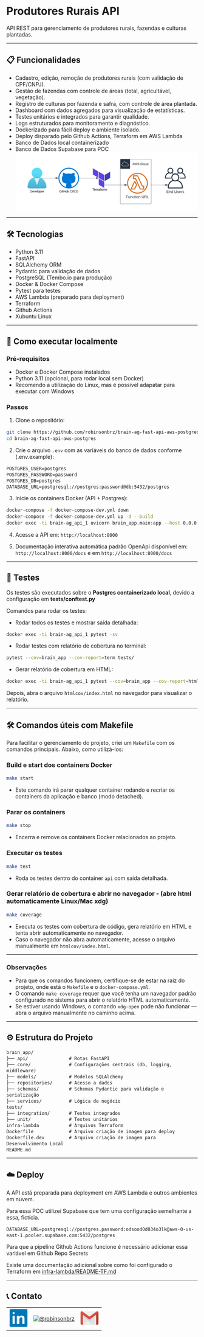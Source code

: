 # Produtores Rurais API

API REST para gerenciamento de produtores rurais, fazendas e culturas plantadas.

---

## 📋 Funcionalidades

- Cadastro, edição, remoção de produtores rurais (com validação de CPF/CNPJ).  
- Gestão de fazendas com controle de áreas (total, agricultável, vegetação).  
- Registro de culturas por fazenda e safra, com controle de área plantada.  
- Dashboard com dados agregados para visualização de estatísticas.  
- Testes unitários e integrados para garantir qualidade.  
- Logs estruturados para monitoramento e diagnóstico.  
- Dockerizado para fácil deploy e ambiente isolado.
- Deploy disparado pelo Github Actions, Terraform em AWS Lambda
- Banco de Dados local containerizado
- Banco de Dados Supabase para POC
![Fluxo Git Lambda](fluxo-terraform-git-actions.png)

---

## 🛠️ Tecnologias

- Python 3.11  
- FastAPI  
- SQLAlchemy ORM  
- Pydantic para validação de dados  
- PostgreSQL (Tembo.io para produção)  
- Docker & Docker Compose  
- Pytest para testes  
- AWS Lambda (preparado para deployment)
- Terraform
- Github Actions
- Xubuntu Linux

---

## 🚀 Como executar localmente

### Pré-requisitos

- Docker e Docker Compose instalados  
- Python 3.11 (opcional, para rodar local sem Docker)
- Recomendo a utilização do Linux, mas é possível adapatar para executar com Windows

### Passos

1. Clone o repositório:

```bash
git clone https://github.com/robinsonbrz/brain-ag-fast-api-aws-postgres.git
cd brain-ag-fast-api-aws-postgres
```

2. Crie o arquivo `.env` com as variáveis do banco de dados conforme (.env.example):

```env
POSTGRES_USER=postgres
POSTGRES_PASSWORD=password
POSTGRES_DB=postgres
DATABASE_URL=postgresql://postgres:password@db:5432/postgres
```

3. Inicie os containers Docker (API + Postgres):

```bash
docker-compose -f docker-compose-dev.yml down
docker-compose -f docker-compose-dev.yml up -d --build
docker exec -ti brain-ag_api_1 uvicorn brain_app.main:app --host 0.0.0.0 --port 8000 --reload
```

4. Acesse a API em: `http://localhost:8000`

5. Documentação interativa automática padrão OpenApi disponível em:  
`http://localhost:8000/docs` e em `http://localhost:8000/docs`

---

## 🔧 Testes

Os testes são executados sobre o **Postgres containerizado local**, devido a configuração em **tests/conftest.py**

Comandos para rodar os testes:

- Rodar todos os testes e mostrar saída detalhada:

```bash
docker exec -ti brain-ag_api_1 pytest -sv
```

- Rodar testes com relatório de cobertura no terminal:

```bash
pytest --cov=brain_app --cov-report=term tests/
```

- Gerar relatório de cobertura em HTML:

```bash
docker exec -ti brain-ag_api_1 pytest --cov=brain_app --cov-report=html tests/
```

Depois, abra o arquivo `htmlcov/index.html` no navegador para visualizar o relatório.

---

## 🛠️ Comandos úteis com Makefile

Para facilitar o gerenciamento do projeto, criei um `Makefile` com os comandos principais. Abaixo, como utilizá-los:

### Build e start dos containers Docker

```bash
make start
```

* Este comando irá parar qualquer container rodando e recriar os containers da aplicação e banco (modo detached).

### Parar os containers

```bash
make stop
```

* Encerra e remove os containers Docker relacionados ao projeto.

### Executar os testes

```bash
make test
```

* Roda os testes dentro do container `api` com saída detalhada.

### Gerar relatório de cobertura e abrir no navegador - (abre html automaticamente Linux/Mac xdg)

```bash
make coverage
```

* Executa os testes com cobertura de código, gera relatório em HTML e tenta abrir automaticamente no navegador.
* Caso o navegador não abra automaticamente, acesse o arquivo manualmente em `htmlcov/index.html`.

---

### Observações

* Para que os comandos funcionem, certifique-se de estar na raiz do projeto, onde está o `Makefile` e o `docker-compose.yml`.
* O comando `make coverage` requer que você tenha um navegador padrão configurado no sistema para abrir o relatório HTML automaticamente.
* Se estiver usando Windows, o comando `xdg-open` pode não funcionar — abra o arquivo manualmente no caminho acima.

---

## ⚙️ Estrutura do Projeto

```
brain_app/
├── api/               # Rotas FastAPI
├── core/              # Configurações centrais (db, logging, middleware)
├── models/            # Modelos SQLAlchemy
├── repositories/      # Acesso a dados
├── schemas/           # Schemas Pydantic para validação e serialização
├── services/          # Lógica de negócio
tests/
├── integration/       # Testes integrados
├── unit/              # Testes unitários
infra-lambda           # Arquivos Terraform
Dockerfile             # Arquivo criação de imagem para deploy
Dockerfile.dev         # Arquivo criação de imagem para Desenvolvimento Local
README.md
```

---

## ☁️ Deploy

A API está preparada para deployment em AWS Lambda e outros ambientes em nuvem.

Para essa POC utilizei Supabase que tem uma configuração semelhante a essa, fictícia.


```env
DATABASE_URL=postgresql://postgres.password:odsood0d034o3lk@aws-0-us-east-1.pooler.supabase.com:5432/postgres
```

Para que a pipeline Github Actions funcione é necessário adicionar essa variável em Github Repo Secrets

Existe uma documentação adicional sobre como foi configurado o Terraform em 
[infra-lambda/README-TF.md](infra-lambda/README-TF.md)


---

## 📞 Contato

  <div>
   
  <div align="center">
    <table>
        </tr>
            <td>
                <a  href="https://www.linkedin.com/in/robinsonbrz/">
                <img src="https://raw.githubusercontent.com/robinsonbrz/robinsonbrz/main/static/img/linkedin.png" width="50" height="50">
            </td>
            <td>
                <a  href="https://www.linkedin.com/in/robinsonbrz/">
                <img  src="https://avatars.githubusercontent.com/u/18150643?s=96&amp;v=4" alt="@robinsonbrz" width="50" height="50">
            </td>
            <td>
                <a href="https://www.enedino.com.br/contato">
                <img src="https://raw.githubusercontent.com/robinsonbrz/robinsonbrz/main/static/img/gmail.png" width="50" height="50" ></a>
            </td>
        </tr>
    </table> 
  </div>
  <br>
</div>
